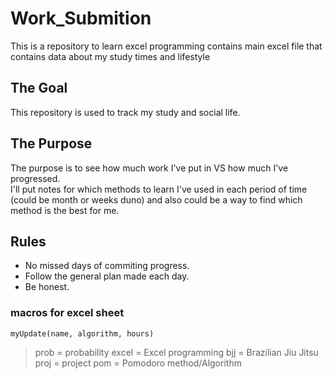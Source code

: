 # Work_Submition
This is a repository to learn excel programming contains main excel file that contains data about my study times and lifestyle

## The Goal
This repository is used to track my study and social life.
## The Purpose
 The purpose is to see how much work I've put in VS how much I've progressed.</br>
I'll put notes for which methods to learn I've used in each period of time (could be month or weeks duno) and also could be a way to find which method is the best for me.

## Rules
* No missed days of commiting progress.
* Follow the general plan made each day.
* Be honest.


### macros for excel sheet
<code>myUpdate(name, algorithm, hours)</code>
> prob = probability
> excel = Excel programming
> bjj = Brazilian Jiu Jitsu
> proj = project
> pom = Pomodoro method/Algorithm

